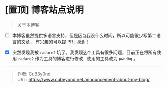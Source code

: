 # [置顶] 博客站点说明


> 关于本博客

<!--more-->

- [ ] 本博客虽然提供多语言支持，但是因为我没什么时间，所以可能很少写第二语言的文章，
有兴趣的可以提 PR，感谢！

- [x] 突然发现我被 `radare2` 坑了。我发现这个工具有很多问题，目前正在将所有使用 `radare2`
作为工具的博客进行修改，使用的工具改为 `pwndbg` 。


---

> 作者: CuB3y0nd  
> URL: https://www.cubeyond.net/announcement-about-my-blog/  


